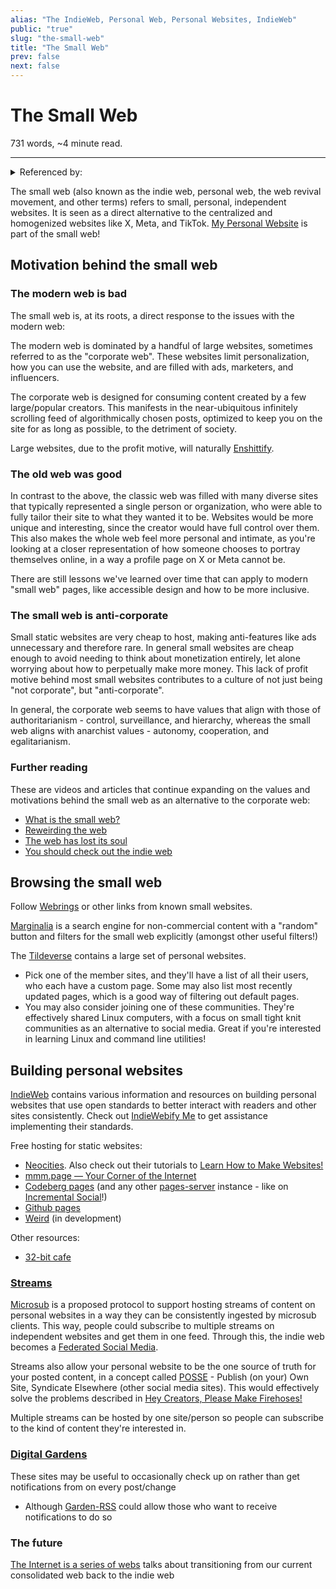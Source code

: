 ```yaml
---
alias: "The IndieWeb, Personal Web, Personal Websites, IndieWeb"
public: "true"
slug: "the-small-web"
title: "The Small Web"
prev: false
next: false
---
```

<script setup>
import { data } from '../../git.data.ts';
import { useData } from 'vitepress';
const pageData = useData();
</script>
<h1 class="p-name">The Small Web</h1>
<p>731 words, ~4 minute read. <span v-html="data[`site/${pageData.page.value.relativePath}`]" /></p>
<hr/>

<details><summary>Referenced by:</summary><a href="/garden/commune/index.md">Commune</a><a href="/garden/decentralized-identity/index.md">Decentralized Identity</a><a href="/garden/digital-locality/index.md">Digital Locality</a><a href="/garden/fedi-v2/index.md">Fedi v2</a><a href="/garden/my-personal-website/index.md">My Personal Website</a><a href="/garden/orchard/index.md">Orchard</a><a href="/garden/the-indieweb/signature-blocks/index.md">The IndieWeb/Signature Blocks</a><a href="/garden/this-knowledge-hub/index.md">This Knowledge Hub</a><a href="/garden/webrings/index.md">Webrings</a><a href="/garden/weird/index.md">Weird</a></details>

The small web (also known as the indie web, personal web, the web revival movement, and other terms) refers to small, personal, independent websites. It is seen as a direct alternative to the centralized and homogenized websites like X, Meta, and TikTok. [My Personal Website](/garden/my-personal-website/index.md) is part of the small web!

## Motivation behind the small web

### The modern web is bad

The small web is, at its roots, a direct response to the issues with the modern web:

The modern web is dominated by a handful of large websites, sometimes referred to as the "corporate web". These websites limit personalization, how you can use the website, and are filled with ads, marketers, and influencers.

The corporate web is designed for consuming content created by a few large/popular creators. This manifests in the near-ubiquitous infinitely scrolling feed of algorithmically chosen posts, optimized to keep you on the site for as long as possible, to the detriment of society.

Large websites, due to the profit motive, will naturally [Enshittify](/garden/enshittification/index.md).

### The old web was good

In contrast to the above, the classic web was filled with many diverse sites that typically represented a single person or organization, who were able to fully tailor their site to what they wanted it to be. Websites would be more unique and interesting, since the creator would have full control over them. This also makes the whole web feel more personal and intimate, as you're looking at a closer representation of how someone chooses to portray themselves online, in a way a profile page on X or Meta cannot be.

There are still lessons we've learned over time that can apply to modern "small web" pages, like accessible design and how to be more inclusive.

### The small web is anti-corporate

Small static websites are very cheap to host, making anti-features like ads unnecessary and therefore rare. In general small websites are cheap enough to avoid needing to think about monetization entirely, let alone worrying about how to perpetually make more money. This lack of profit motive behind most small websites contributes to a culture of not just being "not corporate", but "anti-corporate".

In general, the corporate web seems to have values that align with those of authoritarianism - control, surveillance, and hierarchy, whereas the small web aligns with anarchist values - autonomy, cooperation, and egalitarianism.

### Further reading

These are videos and articles that continue expanding on the values and motivations behind the small web as an alternative to the corporate web:
- [What is the small web?](https://ar.al/2020/08/07/what-is-the-small-web/)
- [Reweirding the web](https://webdirections.org/blog/reweirding-the-web/)
- [The web has lost its soul](https://www.youtube.com/watch?v=00qwzmMrtok)
- [You should check out the indie web](https://www.youtube.com/watch?v=rTSEr0cRJY8)

## Browsing the small web

Follow [Webrings](/garden/webrings/index.md) or other links from known small websites.

[Marginalia](https://search.marginalia.nu) is a search engine for non-commercial content with a "random" button and filters for the small web explicitly (amongst other useful filters!)

The [Tildeverse](https://tildeverse.org/) contains a large set of personal websites.
- Pick one of the member sites, and they'll have a list of all their users, who each have a custom page. Some may also list most recently updated pages, which is a good way of filtering out default pages.
- You may also consider joining one of these communities. They're effectively shared Linux computers, with a focus on small tight knit communities as an alternative to social media. Great if you're interested in learning Linux and command line utilities!

## Building personal websites

[IndieWeb](https://indieweb.org/) contains various information and resources on building personal websites that use open standards to better interact with readers and other sites consistently. Check out [IndieWebify Me](https://indiewebify.me/) to get assistance implementing their standards.

<span id="665b6ac0-d3ca-41d8-9534-929ac2907c2e">Free hosting for static websites:</span>
- [Neocities](https://neocities.org). Also check out their tutorials to [Learn How to Make Websites!](https://neocities.org/tutorials)
- [mmm.page — Your Corner of the Internet](https://mmm.page/)
- [Codeberg pages](https://codeberg.page) (and any other [pages-server](https://codeberg.org/Codeberg/pages-server) instance - like on [Incremental Social](https://incremental.social/pages)!)
- [Github pages](https://pages.github.com)
- [Weird](/garden/weird/index.md) (in development)

Other resources:
- [32-bit cafe](https://32bit.cafe/)

### [Streams](https://indieweb.org/stream)

[Microsub](https://indieweb.org/Microsub) is a proposed protocol to support hosting streams of content on personal websites in a way they can be consistently ingested by microsub clients. This way, people could subscribe to multiple streams on independent websites and get them in one feed. Through this, the indie web becomes a [Federated Social Media](/garden/fediverse/index.md).

Streams also allow your personal website to be the one source of truth for your posted content, in a concept called [POSSE](https://indieweb.org/POSSE) - Publish (on your) Own Site, Syndicate Elsewhere (other social media sites). This would effectively solve the problems described in [Hey Creators, Please Make Firehoses!](https://jonbell.medium.com/hey-creators-please-make-firehoses-8d0c48c075e4)

Multiple streams can be hosted by one site/person so people can subscribe to the kind of content they're interested in.

### [Digital Gardens](/garden/digital-gardens/index.md)

These sites may be useful to occasionally check up on rather than get notifications from on every post/change
- Although [Garden-RSS](/garden/garden-rss/index.md) could allow those who want to receive notifications to do so

### The future

[The Internet is a series of webs](https://aramzs.xyz/essays/the-internet-is-a-series-of-webs/) talks about transitioning from our current consolidated web back to the indie web

